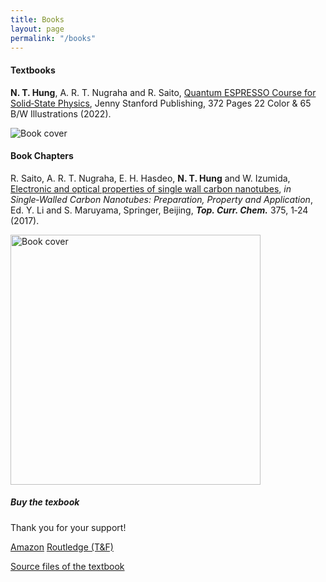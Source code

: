 ```yaml
---
title: Books
layout: page
permalink: "/books"
---
```


<div class="row justify-content-between">
<div class="col-md-8 pr-5">
<h4>Textbooks</h4>

<p><b>N. T. Hung</b>, A. R. T. Nugraha and R. Saito, <a href="https://www.jennystanford.com/9789814968379/quantum-espresso-course-for-solid-state-physics/">Quantum ESPRESSO Course for Solid‑State Physics</a>, Jenny Stanford Publishing, 372 Pages 22 Color & 65 B/W Illustrations (2022).</p>

<p class="mb-5"><img class="shadow-lg" src="{{site.baseurl}}/assets/images/book-dft-cover.png" alt="Book cover"/></p>

<h4>Book Chapters</h4>

<p>R. Saito, A. R. T. Nugraha, E. H. Hasdeo, <b>N. T. Hung</b> and W. Izumida,  <a href="https://doi.org/10.1007/s41061-016-0095-2">Electronic and optical properties of single wall carbon nanotubes</a>, <i>in Single‑Walled Carbon Nanotubes: Preparation, Property and Application</i>, Ed. Y. Li and S. Maruyama,	Springer, Beijing, <b><i>Top. Curr. Chem.</i></b> 375, 1‑24 (2017).</p>

<p class="mb-5"><img src="{{site.baseurl}}/assets/images/book-2017.png" alt="Book cover"  style="height: 400px"/></p>

</div>

<div class="col-md-4">

<div class="sticky-top sticky-top-80">
<h5>Buy the texbook</h5>

<p>Thank you for your support! </p>

<p><a target="_blank" href="https://www.amazon.com/dp/9814968374/ref=cm_sw_r_tw_dp_N90F7KX6CXG9ZV4GEQ84" class="btn btn-danger">Amazon</a> <a target="_blank" href="https://www.routledge.com/Quantum-ESPRESSO-Course-for-Solid-State-Physics-A-Hands-On-Guide/Saito-Tuan-Hung-Tresna-Nugraha/p/book/9789814968379" class="btn btn-warning">Routledge (T&F)</a></p>
	
<p> <a target="_blank" href="https://github.com/nguyen-group/QE-SSP">Source files of the textbook <i class="fab fa-github"></i></a></p>

</div>
</div>
</div>
